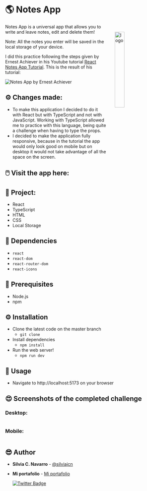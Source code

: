# 🌎 Notes App

<img width="25%" align="right" style="margin:5%" alt="logo" src="https://res.cloudinary.com/silviajcn/image/upload/v1680658548/PRACTICAS/Varios/notesapp_t2ptft.png" />

Notes App is a universal app that allows you to write and leave notes, edit and delete them!

Note: All the notes you enter will be saved in the local storage of your device.

I did this practice following the steps given by Ernest Achiever in his Youtube tutorial [React Notes App Tutorial](https://www.youtube.com/watch?v=_3ooazcK4TI&t=4858s). This is the result of his tutorial:

![Notes App by Ernest Achiever](https://res.cloudinary.com/silviajcn/image/upload/v1680658997/PRACTICAS/Varios/thumbnail_oamnyk.jpg)

## ⚙️ Changes made:

- To make this application I decided to do it with React but with TypeScript and not with JavaScript. Working with TypeScript allowed me to practice with this language, being quite a challenge when having to type the props.
- I decided to make the application fully responsive, because in the tutorial the app would only look good on mobile but on desktop it would not take advantage of all the space on the screen.

## 🖱️ Visit the app here: 



## 📁 Project:

- React
- TypeScript
- HTML
- CSS
- Local Storage

## 📌 Dependencies

* ```react```
* ```react-dom```
* ```react-router-dom```
* ```react-icons```

## 💼 Prerequisites

* Node.js
* npm

## ⚙️ Installation

* Clone the latest code on the master branch
    * ```git clone ```
* Install dependencies
    * ```npm install```
* Run the web server!
    * ```npm run dev```

## 🎈 Usage

* Navigate to http://localhost:5173 on your browser

## 😍 Screenshots of the completed challenge

### Desktop:

![]()

### Mobile:

![]()

## 😎 Author

* **Silvia C. Navarro**  - [@silviajcn](https://github.com/silviajcn)
* **Mi portafolio** - [Mi portafolio](https://silviajcn.vercel.app/)

    [![Twitter Badge](https://img.shields.io/badge/-@lectoramigrante-1ca0f1?style=flat&labelColor=1ca0f1&logo=twitter&logoColor=white&link=https://twitter.com/lectoramigrante)](https://twitter.com/lectoramigrante)